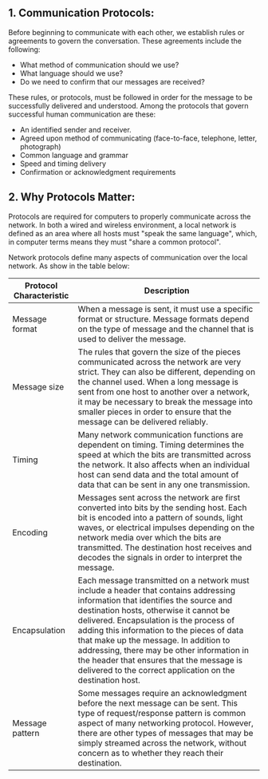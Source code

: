 ## 1. Communication Protocols:

Before beginning to communicate with each other, we establish rules or agreements to govern the conversation. These agreements include the following:
- What method of communication should we use?
- What language should we use?
- Do we need to confirm that our messages are received?

These rules, or protocols, must be followed in order for the message to be successfully delivered and understood. Among the protocols that govern successful human communication are these:
- An identified sender and receiver.
- Agreed upon method of communicating (face-to-face, telephone, letter, photograph)
- Common language and grammar
- Speed and timing delivery
- Confirmation or acknowledgment requirements

## 2. Why Protocols Matter:

Protocols are required for computers to properly communicate across the network. In both a wired and wireless environment, a local network is defined as an area where all hosts must "speak the same language", which, in computer terms means they must "share a common protocol".

Network protocols define many aspects of communication over the local network. As show in the table below:

| Protocol Characteristic | Description                                                                                                                                                                                                                                                                                                                                                                                                                                                         |
| ----------------------- | ------------------------------------------------------------------------------------------------------------------------------------------------------------------------------------------------------------------------------------------------------------------------------------------------------------------------------------------------------------------------------------------------------------------------------------------------------------------- |
| Message format          | When a message is sent, it must use a specific format or structure. Message formats depend on the type of message and the channel that is used to deliver the message.                                                                                                                                                                                                                                                                                              |
| Message size            | The rules that govern the size of the pieces communicated across the network are very strict. They can also be different, depending on the channel used. When a long message is sent from one host to another over a network, it may be necessary to break the message into smaller pieces in order to ensure that the message can be delivered reliably.                                                                                                           |
| Timing                  | Many network communication functions are dependent on timing. Timing determines the speed at which the bits are transmitted across the network. It also affects when an individual host can send data and the total amount of data that can be sent in any one transmission.                                                                                                                                                                                        |
| Encoding                | Messages sent across the network are first converted into bits by the sending host. Each bit is encoded into a pattern of sounds, light waves, or electrical impulses depending on the network media over which the bits are transmitted. The destination host receives and decodes the signals in order to interpret the message.                                                                                                                                  |
| Encapsulation           | Each message transmitted on a network must include a header that contains addressing information that identifies the source and destination hosts, otherwise it cannot be delivered. Encapsulation is the process of adding this information to the pieces of data that make up the message. In addition to addressing, there may be other information in the header that ensures that the message is delivered to the correct application on the destination host. |
| Message pattern         | Some messages require an acknowledgment before the next message can be sent. This type of request/response pattern is common aspect of many networking protocol. However, there are other types of messages that may be simply streamed across the network, without concern as to whether they reach their destination.                                                                                                                                             |
